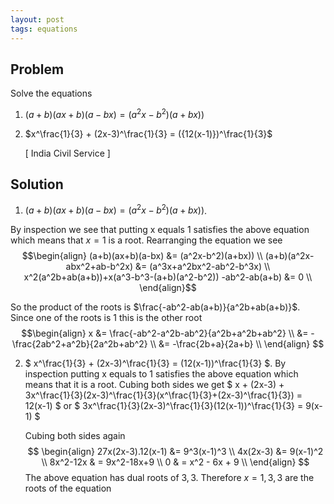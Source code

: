 ```yaml
---
layout: post
tags: equations
---
```


## Problem

Solve the equations

1) $(a+b)(ax+b)(a-bx) = (a^2x-b^2)(a+bx))$

2) $x^\frac{1}{3} + (2x-3)^\frac{1}{3} = ({12(x-1)})^\frac{1}{3}$ 

    [ India Civil Service ]

## Solution

1)  $(a+b)(ax+b)(a-bx) = (a^2x-b^2)(a+bx))$.

  By inspection we see that putting x equals 1 satisfies the above equation which means that $x=1$ is a root. 
  Rearranging the equation we see
  $$\begin{align} (a+b)(ax+b)(a-bx) &= (a^2x-b^2)(a+bx)) \\
                  (a+b)(a^2x-abx^2+ab-b^2x) &= (a^3x+a^2bx^2-ab^2-b^3x) \\
				  x^2(a^2b+ab(a+b))+x(a^3-b^3-(a+b)(a^2-b^2)) -ab^2-ab(a+b) &= 0 \\
				 \end{align}$$
				 
  So the product of the roots is $\frac{-ab^2-ab(a+b)}{a^2b+ab(a+b)}$. Since one of the roots is 1 this is the other root
     $$\begin{align} x &= \frac{-ab^2-a^2b-ab^2}{a^2b+a^2b+ab^2} \\
	                   &= -\frac{2ab^2+a^2b}{2a^2b+ab^2} \\
					   &= -\frac{2b+a}{2a+b} \\
	  \end{align} $$

2) $ x^\frac{1}{3} + (2x-3)^\frac{1}{3} = (12(x-1))^\frac{1}{3} $. By inspection putting x equals to 1 satisfies the above equation which means that it is a root. 
	Cubing both sides we get $ x + (2x-3) + 3x^\frac{1}{3}(2x-3)^\frac{1}{3}(x^\frac{1}{3}+(2x-3)^\frac{1}{3}) = 12(x-1) $ or  $ 3x^\frac{1}{3}(2x-3)^\frac{1}{3}(12(x-1))^\frac{1}{3} = 9(x-1) $
	
	Cubing both sides again
	$$ \begin{align} 27x(2x-3).12(x-1) &= 9^3(x-1)^3 \\
	                 4x(2x-3) &= 9(x-1)^2 \\
		  			 8x^2-12x  & = 9x^2-18x+9 \\
					 0 & = x^2 - 6x + 9 \\
	\end{align} $$
	The above equation has dual roots of $3,3$. Therefore $x=1,3,3$ are the roots of the equation